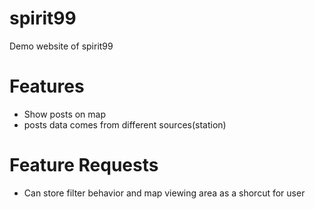 # spirit99
Demo website of spirit99

# Features
* Show posts on map
* posts data comes from different sources(station)

# Feature Requests
* Can store filter behavior and map viewing area as a shorcut for user

